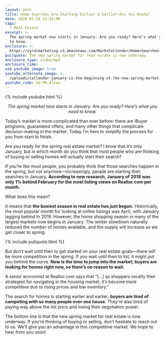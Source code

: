 ```yaml
---
layout: post
title: Home Searches Are Starting Earlier & Earlier—Are You Ready?
date: 2020-01-24 22:24:00
tags:
  - Real Estate
excerpt: >-
  The spring market now starts in January. Are you ready? Here’s what you need
  to know.
enclosure: >-
  https://vyralmarketing.s3.amazonaws.com/Mark+Callender/Home+Searches+Are+Starting+Earlier+%26+EarlierAre+You+Ready_.mp4
pullquote: The new spring market for real estate is now underway.
enclosure_type: video/mp4
enclosure_time:
use_youtube_image: true
youtube_alternate_image: >-
  /uploads/callendar-january-is-the-beginning-of-the-new-spring-market-youtube.jpg
youtube_code: kU-PR-4lIeo
---
```


{% include youtube.html %}

<p style="text-align: center;"><em>The spring market now starts in January. Are you ready? Here’s what you need to know.</em></p>


Today’s market is more complicated than ever before: there are iBuyer programs, guaranteed offers, and many other things that complicate decision-making in the market. Today I’m here to simplify the process for you from start to finish.

Are you ready for the spring real estate market? I know that it’s only January, but in which month do you think that most people who are thinking of buying or selling homes will actually start their search?

If you’re like most people, you probably think that those searches happen in the spring, but not anymore—increasingly, people are starting their searches in January. **According to new research, January of 2018 was only 1% behind February for the most listing views on Realtor.com per month.**

What does this mean?

It means that **the busiest season in real estate has just begun.** Historically, the most popular month for looking at online listings was April, with January lagging behind In 2019. However, the home shopping season in many of the largest markets now begins in January. The winter slowdown naturally reduced the number of homes available, and the supply will increase as we get closer to spring.

{% include pullquote.html %}

But don’t wait until then to get started on your real estate goals—there will be more competition in the spring. If you wait until then to list, it might put you behind the curve. **Now is the time to jump into the market; buyers are looking for homes right now, so there’s no reason to wait.**

A senior economist at Realtor.com says that “\[…\] as shoppers modify their strategies for navigating in the housing market, it’s become more competitive due to rising prices and low inventory.”

The search for homes is starting earlier and earlier; **buyers are tired of competing with so many people over one house**. They’re also tired of paying way above the list price and losing their negotiation power.

The bottom line is that the new spring market for real estate is now underway. If you’re thinking of buying or selling, don’t hesitate to reach out to us. We’ll give you an advantage in this competitive market. We hope to hear from you soon\!